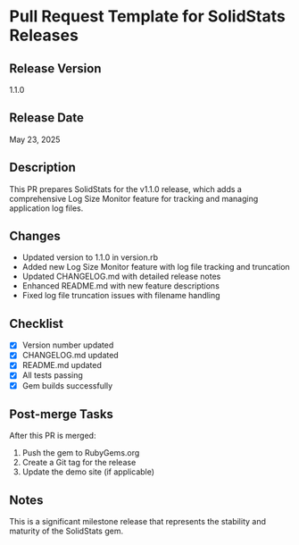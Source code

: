 # Pull Request Template for SolidStats Releases

## Release Version
1.1.0

## Release Date
May 23, 2025

## Description
This PR prepares SolidStats for the v1.1.0 release, which adds a comprehensive Log Size Monitor feature for tracking and managing application log files.

## Changes
- Updated version to 1.1.0 in version.rb
- Added new Log Size Monitor feature with log file tracking and truncation
- Updated CHANGELOG.md with detailed release notes
- Enhanced README.md with new feature descriptions
- Fixed log file truncation issues with filename handling

## Checklist
- [x] Version number updated
- [x] CHANGELOG.md updated
- [x] README.md updated
- [x] All tests passing
- [x] Gem builds successfully

## Post-merge Tasks
After this PR is merged:
1. Push the gem to RubyGems.org
2. Create a Git tag for the release
3. Update the demo site (if applicable)

## Notes
This is a significant milestone release that represents the stability and maturity of the SolidStats gem.
